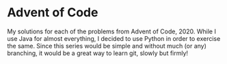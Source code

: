 # Advent of Code
My solutions for each of the problems from Advent of Code, 2020.  While I use Java for almost everything, I decided to use Python in order to exercise the same.  Since this series would be simple and without much (or any) branching, it would be a great way to learn git, slowly but firmly!

